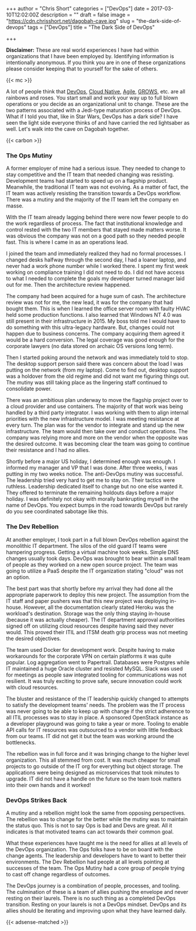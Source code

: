 +++
author = "Chris Short"
categories = ["DevOps"]
date = 2017-03-10T12:02:00Z
description = ""
draft = false
image = "https://cdn.chrisshort.net/dagobah-cave.jpg"
slug = "the-dark-side-of-devops"
tags = ["DevOps"]
title = "The Dark Side of DevOps"

+++

**Disclaimer:** These are real world experiences I have had within organizations that I have been employed by. Identifying information is intentionally anonymous. If you think you are in one of these organizations please consider keeping that to yourself for the sake of others.

{{< mc >}}

A lot of people think that [DevOps](https://devopsish.com/), [Cloud Native](https://pivotal.io/cloud-native), [Agile](http://agilemanifesto.org/), [GROWS](http://growsmethod.com/), etc. are all rainbows and roses. You start small and work your way up to full blown operations or you decide as an organizational unit to change. These are the two patterns associated with a Jedi-type maturation process of DevOps. What if I told you that, like in Star Wars, DevOps has a dark side? I have seen the light side everyone thinks of and have carried the red lightsaber as well. Let's walk into the cave on Dagobah together.

{{< carbon >}}

### The Ops Mutiny

A former employer of mine had a serious issue. They needed to change to stay competitive and the IT team that needed changing was resisting. Development teams had started to speed up on a flagship product. Meanwhile, the traditional IT team was not evolving. As a matter of fact, the IT team was actively resisting the transition towards a DevOps workflow. There was a mutiny and the majority of the IT team left the company en masse.

With the IT team already lagging behind there were now fewer people to do the work regardless of process. The fact that institutional knowledge and control rested with the two IT members that stayed made matters worse. It was obvious the company was not on a good path so they needed people fast. This is where I came in as an operations lead.

I joined the team and immediately realized they had no formal processes. I changed desks halfway through the second day, I had a loaner laptop, and never had a work phone number while I worked there. I spent my first week working on compliance training I did not need to do. I did not have access to what I needed to complete the goals my developer turned manager laid out for me. Then the architecture review happened.

The company had been acquired for a huge sum of cash. The architecture review was not for me, the new lead, it was for the company that had bought them. This is when I learned the office server room with faulty HVAC held some production functions. I also learned that Windows NT 4.0 was still present in their infrastructure in 2015. My boss told me I would have to do something with this ultra-legacy hardware. But,  changes could not happen due to business concerns. The company acquiring them agreed it would be a hard conversion. The legal coverage was good enough for the corporate lawyers (no data stored on archaic OS versions long term).

Then I started poking around the network and was immediately told to stop. The desktop support person said there was concern about the load I was putting on the network (from my laptop). Come to find out, desktop support was a holdover from the old regime and did not want me figuring things out. The mutiny was still taking place as the lingering staff continued to consolidate power.

There was an ambitious plan underway to move the flagship project over to a cloud provider and use containers. The majority of that work was being handled by a third party integrator. I was working with them to align internal priorities with the new infrastructure model. I was meeting resistance at every turn. The plan was for the vendor to integrate and stand up the new infrastructure. The team would then take over and conduct operations. The company was relying more and more on the vendor when the opposite was the desired outcome. It was becoming clear the team was going to continue their resistance and I had no allies.

Shortly before a major US holiday, I determined enough was enough. I informed my manager and VP that I was done. After three weeks, I was putting in my two weeks notice. The anti-DevOps mutiny was successful. The leadership tried very hard to get me to stay on. Their tactics were ruthless. Leadership dedicated itself to change but no one else wanted it. They offered to terminate the remaining holdouts days before a major holiday. I was definitely not okay with morally bankrupting myself in the name of DevOps. You expect bumps in the road towards DevOps but rarely do you see coordinated sabotage like this.

### The Dev Rebellion

At another employer, I took part in a full blown DevOps rebellion against the monolithic IT department. The silos of the old guard IT teams were hampering progress. Getting a virtual machine took weeks. Simple DNS changes usually took days. DevOps was brought to bear within a small team of people as they worked on a new open source project. The team was going to utilize a PaaS despite the IT organization stating "cloud" was not an option.

The best part was that shortly before my arrival they had done all the appropriate paperwork to deploy this new project. The assumption from the IT staff and paper pushers was that this new project was deploying in-house. However, all the documentation clearly stated Heroku was the workload's destination. Storage was the only thing staying in-house (because it was actually cheaper). The IT department approval authorities signed off on utilizing cloud resources despite having said they never would. This proved their ITIL and ITSM death grip process was not meeting the desired objectives.

The team used Docker for development work. Despite having to make workarounds for the corporate VPN on certain platforms it was quite popular. Log aggregation went to Papertrail. Databases were Postgres while IT maintained a huge Oracle cluster and resisted MySQL. Slack was used for meetings as people saw integrated tooling for communications was not resilient. It was truly exciting to prove safe, secure innovation could work with cloud resources.

The bluster and resistance of the IT leadership quickly changed to attempts to satisfy the development teams' needs. The problem was the IT process was never going to be able to keep up with change if the strict adherence to all ITIL processes was to stay in place. A sponsored OpenStack instance as a developer playground was going to take a year or more. Tooling to enable API calls for IT resources was outsourced to a vendor with little feedback from our teams. IT did not get it but the team was working around the bottlenecks.

The rebellion was in full force and it was bringing change to the higher level organization. This all stemmed from cost. It was much cheaper for small projects to go outside of the IT org for everything but object storage. The applications were being designed as microservices that took minutes to upgrade. IT did not have a handle on the future so the team took matters into their own hands and it worked!

### DevOps Strikes Back

A mutiny and a rebellion might look the same from opposing perspectives. The rebellion was to change for the better while the mutiny was to maintain the status quo. This is not to say Ops is bad and Devs are great. All it indicates is that motivated teams can act towards their common goal.

What these experiences have taught me is the need for allies at all levels of the DevOps organization. The Ops folks have to be on board with the change agents. The leadership and developers have to want to better their environments. The Dev Rebellion had people at all levels pointing at successes of the team. The Ops Mutiny had a core group of people trying to cast off change regardless of outcomes.

The DevOps journey is a combination of people, processes, and tooling. The culmination of these is a team of allies pushing the envelope and never resting on their laurels. There is no such thing as a completed DevOps transition. Resting on your laurels is not a DevOps mindset. DevOps and its allies should be iterating and improving upon what they have learned daily.

{{< adsense-matched >}}

